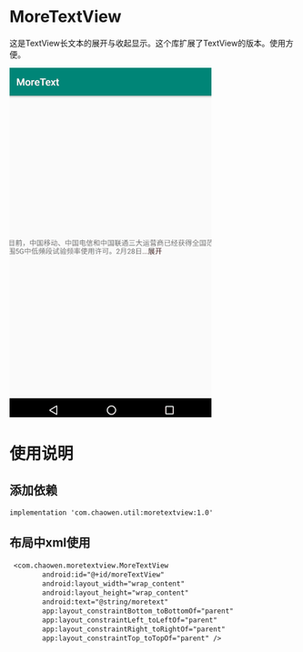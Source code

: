 # MoreTextView
这是TextView长文本的展开与收起显示。这个库扩展了TextView的版本。使用方便。

![demo](https://github.com/selfimgr/MoreTextView/blob/master/moretext.gif)

# 使用说明

## 添加依赖
```
implementation 'com.chaowen.util:moretextview:1.0'
```

## 布局中xml使用
```
 <com.chaowen.moretextview.MoreTextView
        android:id="@+id/moreTextView"
        android:layout_width="wrap_content"
        android:layout_height="wrap_content"
        android:text="@string/moretext"
        app:layout_constraintBottom_toBottomOf="parent"
        app:layout_constraintLeft_toLeftOf="parent"
        app:layout_constraintRight_toRightOf="parent"
        app:layout_constraintTop_toTopOf="parent" />
```



